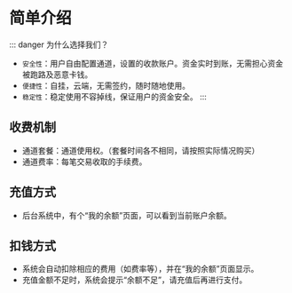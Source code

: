 # 简单介绍

::: danger 为什么选择我们？

- `安全性`：用户自由配置通道，设置的收款账户。资金实时到账，无需担心资金被跑路及恶意卡钱。
- `便捷性`：自挂，云端，无需签约，随时随地使用。
- `稳定性`：稳定使用不容掉线，保证用户的资金安全。
  :::

## 收费机制

- 通道套餐：通道使用权。（套餐时间各不相同，请按照实际情况购买）
- 通道费率：每笔交易收取的手续费。

## 充值方式

- 后台系统中，有个“我的余额”页面，可以看到当前账户余额。

## 扣钱方式

- 系统会自动扣除相应的费用（如费率等），并在“我的余额”页面显示。
- 充值金额不足时，系统会提示“余额不足”，请充值后再进行支付。
